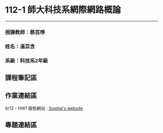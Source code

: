 # 112-1 師大科技系網際網路概論
---
### 授課教師：蔡芸琤
### 姓名：溫苡含
### 系級：科技系2年級


## 課程筆記區

## 作業連結區
  9/12 - HW1 靜態網站 : [Sophie's website](https://sophieuen2003.github.io/mypage/)
## 專題連結區


